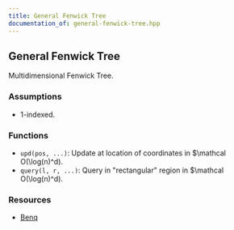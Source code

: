 ```yaml
---
title: General Fenwick Tree
documentation_of: general-fenwick-tree.hpp
---
```


## General Fenwick Tree

Multidimensional Fenwick Tree. 

### Assumptions
- $1$-indexed. 

### Functions
- `upd(pos, ...)`: Update at location of coordinates in $\mathcal O(\log(n)^d).
- `query(l, r, ...)`: Query in "rectangular" region in $\mathcal O(\log(n)^d).

### Resources
- [Benq](https://github.com/bqi343/USACO/blob/master/Implementations/content/data-structures/1D%20Range%20Queries%20(9.2)/BitNd.h)
